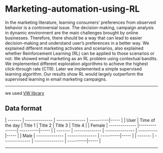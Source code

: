 # Marketing-automation-using-RL

In the marketing literature, learning consumers’ preferences from observed behavior is a controversial issue. The decision-making, campaign analysis in dynamic environment are the main challenges brought by online businesses. Therefore, there should be a way that can lead to easier decision-making and understand user’s preferences in a better way. We explained different marketing activates and scenarios, also explained whether Reinforcement Learning (RL) can be applied to those scenarios or not. We showed email marketing as an RL problem using contextual bandits. We implemented different exploration algorithms to achieve the highest click-through rate (CTR). Later we implemented a simple supervised learning algorithm. Our results show RL would largely outperform the supervised learning in email marketing campaigns. 

***
we used [VW library](https://vowpalwabbit.org/tutorials/contextual_bandit)


## Data format

| ------- | --------------  | --------------- | ----------|----- |
| User    | Time of the day | Title 1 | Title 2 | Title 3 | Title 4 | 
| Female  | --------------  |---------------| ----------|----- |
| ------- | --------------  | --------------- | ----------|----- |
| Male    | --------------  | --------------- | ----------|----- |
| ------- | --------------  | --------------- | ----------|----- |


***
